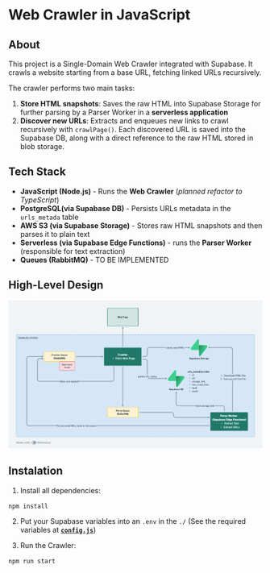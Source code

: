 # Web Crawler in JavaScript

## About
This project is a Single-Domain Web Crawler integrated with Supabase.
It crawls a website starting from a base URL, fetching linked URLs recursively.

The crawler performs two main tasks:
<br>
1) **Store HTML snapshots**: Saves the raw HTML into Supabase Storage for further parsing by a Parser Worker in a **serverless application**
2) **Discover new URLs**: Extracts and enqueues new links to crawl recursively with `crawlPage()`. Each discovered URL is saved into the Supabase DB, along with a direct reference to the raw HTML stored in blob storage.

## Tech Stack
* **JavaScript (Node.js)** - Runs the **Web Crawler** (*planned refactor to TypeScript*)
* **PostgreSQL(via Supabase DB)** - Persists URLs metadata in the `urls_metada` table
* **AWS S3 (via Supabase Storage)** - Stores raw HTML snapshots and then parses it to plain text
* **Serverless (via Supabase Edge Functions)** -  runs the **Parser Worker** (responsible for text extraction)
* **Queues (RabbitMQ)** - TO BE IMPLEMENTED

## High-Level Design
![Crawler Design](./documentation/BAS%20Web%20Crawler.png "Crawler Design")

## Instalation
1. Install all dependencies:
```
npm install
``` 

2. Put your Supabase variables into an `.env` in the `./` (See the required variables at **[`config.js`](./src/supabase/config.js)**)

3. Run the Crawler:
```
npm run start
```
